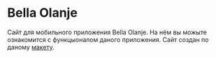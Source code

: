 # Bella Olanje

Сайт для мобильного приложения Bella Olanje.
На нём вы можыте ознакомится с функцыоналом даного приложения.
Сайт создан по даному [макету][1].



[1]: (https://www.figma.com/file/C6SFmyXlGEUuEe2C1pIuH7/%D0%9A%D0%BE%D0%BB%D1%8F-%D0%90%D0%BD%D1%82%D0%BE%D1%88%D0%BA%D1%96%D0%B2---exam_layout?node-id=0%3A1)
